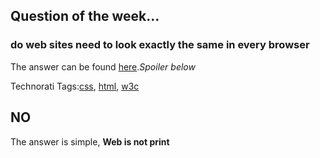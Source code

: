<article><h2>Question of the week&#8230;</h2><h3>do web sites need to look exactly the same in every browser</h3><p>The answer can be found <a href="http://dowebsitesneedtolookexactlythesameineverybrowser.com/">here</a>.<em>Spoiler below</em></p><!-- Technorati Tags Start --><p>Technorati Tags:<a href="http://technorati.com/tag/css" rel="tag">css</a>, <a href="http://technorati.com/tag/html" rel="tag">html</a>, <a href="http://technorati.com/tag/w3c" rel="tag">w3c</a></p><!-- Technorati Tags End --><!--more--><h2>NO</h2><p>The answer is simple, <strong>Web is not print</strong></p></article>